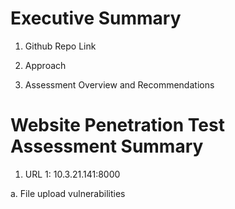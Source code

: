 #  Executive Summary

1. Github Repo Link

2. Approach

3. Assessment Overview and Recommendations


# Website Penetration Test Assessment Summary

1. URL 1: 10.3.21.141:8000

a. File upload vulnerabilities
